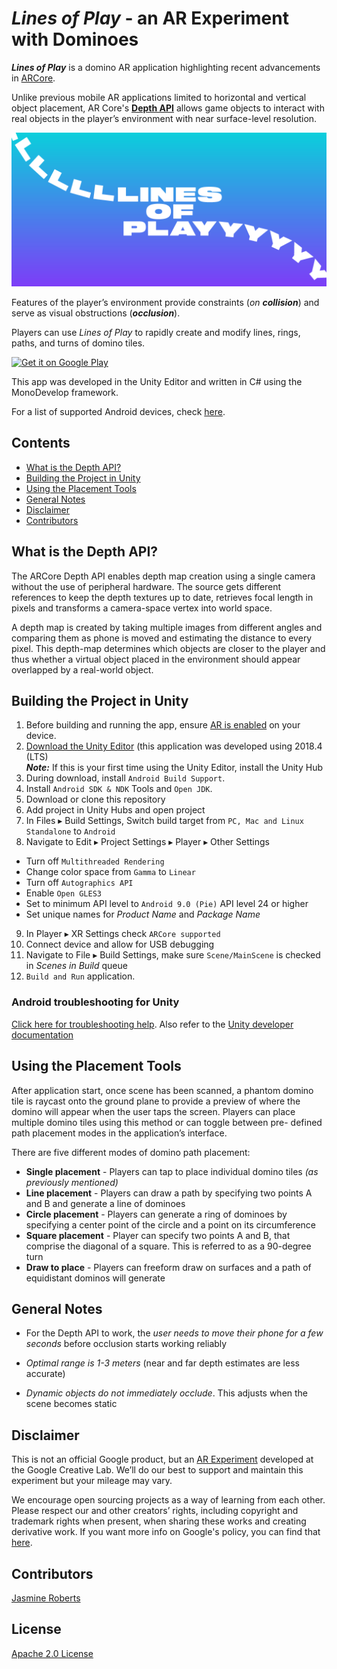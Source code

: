 # *Lines of Play* - an AR Experiment with Dominoes


**_Lines of Play_**  is a domino AR application highlighting recent advancements in [ARCore](https://github.com/google-ar/arcore-unity-sdk).

Unlike previous mobile AR applications limited to horizontal and vertical object placement, AR Core's [__Depth API__](https://developers.googleblog.com/2019/12/blending-realities-with-arcore-depth-api.html) allows game objects to interact with real objects in the player’s environment with near surface-level resolution. 

![LinesofPlay](./images/linesofplay-hero.png)

Features of the player’s environment provide  constraints (*on __collision__*) and serve as visual obstructions (*__occlusion__*). 

Players can use *Lines of Play* to rapidly create and modify lines, rings, paths, and turns of domino tiles.

[<img alt="Get it on Google Play" height="50px" src="https://play.google.com/intl/en_us/badges/images/apps/en-play-badge-border.png" />](https://play.google.com/store/apps/details?id=com.arexperiments.justaline&utm_source=github)

This app was developed in the Unity Editor and written in C# using the MonoDevelop framework.  

For a list of supported Android devices, check [here](https://developers.google.com/ar/discover/supported-devices). 


## Contents

- [What is the Depth API?](#intro)
- [Building the Project in Unity](#project)
- [Using the Placement Tools](#tools)
- [General Notes](#general-notes)
- [Disclaimer](#disclaimer)
- [Contributors](#contributors)


## What is the Depth API?
<a name="intro"></a>

The ARCore Depth API enables depth map creation using a single camera without the use of peripheral hardware. The source gets different references to keep the depth textures up to date, retrieves focal length in pixels and transforms a camera-space vertex into world space.

A depth map is created by taking multiple images from different angles and comparing them as phone is moved and estimating the distance to every pixel. This depth-map determines which objects are closer to the player and thus whether a virtual object placed in the environment should appear overlapped by a real-world object.



## Building the Project in Unity
<a name="project"></a>

1. Before building and running the app, ensure [AR is enabled](https://play.google.com/store/apps/details?id=com.google.ar.core&hl=en) on your device.
2. [Download the Unity Editor](https://unity3d.com/get-unity/download) (this application was developed using 2018.4 (LTS)\
**_Note:_**  If this is your first time using the Unity Editor, install the Unity Hub
3. During download, install `Android Build Support`.
4. Install `Android SDK & NDK` Tools and `Open JDK`.
5. Download or clone this repository
6. Add project in Unity Hubs and open project
7. In Files ▸ Build Settings, Switch build target from `PC, Mac and Linux Standalone` to `Android`
8. Navigate to Edit ▸ Project Settings ▸ Player ▸ Other Settings
* Turn off `Multithreaded Rendering`
* Change color space from `Gamma` to `Linear`
* Turn off `Autographics API` 
* Enable `Open GLES3`
* Set to minimum API level to `Android 9.0 (Pie)` API level 24 or higher 
* Set unique names for *Product Name* and *Package Name*
9. In Player ▸ XR Settings check `ARCore supported`
10. Connect device and allow for USB debugging
11. Navigate to File ▸ Build Settings, make sure `Scene/MainScene` is checked in *Scenes in Build* queue
12. `Build and Run` application.

### Android troubleshooting for Unity
[Click here for troubleshooting help](https://developers.google.com/ar/develop/unity/quickstart-android). Also refer to the [Unity developer documentation](https://docs.unity3d.com/2018.4/Documentation/Manual/android-BuildProcess.html)


## Using the Placement Tools
<a name="tools"></a>

After application start, once scene has been scanned, a phantom domino tile is raycast onto the ground plane to provide a preview of where the domino will appear when the user taps the screen. Players can place multiple domino tiles using this method or can toggle between pre- defined path placement modes in the application’s interface. 

There are five different modes of domino path placement: 

- **Single placement** - Players can tap to place individual domino tiles *(as previously mentioned)*
- **Line placement** - Players can draw a path by specifying two points A and B and generate a line of dominoes
- **Circle placement** - Players can generate a ring of dominoes by specifying a center point of the circle and a point on its circumference
- **Square placement** - Player can specify two points A and B, that comprise the diagonal of a square. This is referred to as a 90-degree turn
- **Draw to place** - Players can freeform draw on surfaces and a path of equidistant dominos will generate 


## General Notes
<a name="general-notes"></a>


* For the Depth API to work, the *user needs to move their phone for a few seconds* before occlusion starts working reliably

* *Optimal range is 1-3 meters* (near and far depth estimates are less accurate)

* *Dynamic objects do not immediately occlude*. This adjusts when the scene becomes static



## Disclaimer
<a name="disclaimer"></a>
This is not an official Google product, but an [AR Experiment](https://experiments.withgoogle.com/collection/ar) developed at the Google Creative Lab. We’ll do our best to support and maintain this experiment but your mileage may vary.

We encourage open sourcing projects as a way of learning from each other. Please respect our and other creators’ rights, including copyright and trademark rights when present, when sharing these works and creating derivative work. If you want more info on Google's policy, you can find that [here](https://www.google.com/permissions/).




## Contributors
<a name="contributors"></a>
[Jasmine Roberts](https://www.github.com/jasmineroberts)

## License
[Apache 2.0 License](https://www.apache.org/licenses/LICENSE-2.0)
